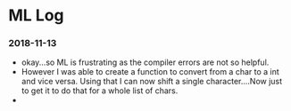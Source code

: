 # ML Log

### 2018-11-13 

* okay...so ML is frustrating as the compiler errors are not so helpful. 
* However I was able to create a function to convert from a char to a int and vice versa. Using that I can now shift a single character....Now just to get it to do that for a whole list of chars.
* 

